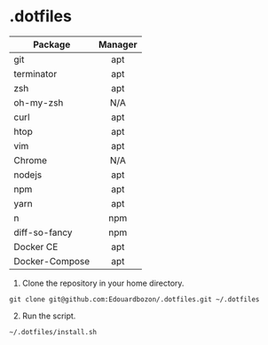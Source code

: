 # .dotfiles

| Package        | Manager       |
| -------------- |:-------------:|
| git            | apt           |
| terminator     | apt           |
| zsh            | apt           |
| oh-my-zsh      | N/A           |
| curl           | apt           |
| htop           | apt           |
| vim            | apt           |
| Chrome         | N/A           |
| nodejs         | apt           |
| npm            | apt           |
| yarn           | apt           |
| n              | npm           |
| diff-so-fancy  | npm           |
| Docker CE      | apt           |
| Docker-Compose | apt           |

1. Clone the repository in your home directory.

```
git clone git@github.com:Edouardbozon/.dotfiles.git ~/.dotfiles
```

2. Run the script.

```
~/.dotfiles/install.sh
```
